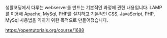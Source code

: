 생활코딩에서 다루는 webserver를 만드는 기본적인 과정에 관한 내용입니다.
LAMP를 이용해 Apache, MySql, PHP를 설치하고
기본적인 CSS, JavaScript, PHP, MySql 사용법을 익히기 위한 목적으로 만들어졌습니다.

https://opentutorials.org/course/1688


